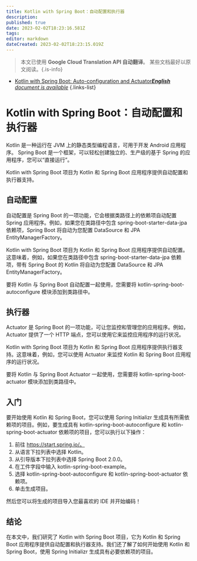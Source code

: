 ```yaml
---
title: Kotlin with Spring Boot：自动配置和执行器
description: 
published: true
date: 2023-02-02T18:23:16.581Z
tags: 
editor: markdown
dateCreated: 2023-02-02T18:23:15.019Z
---
```


> 本文已使用 **Google Cloud Translation API 自动翻译**。
某些文档最好以原文阅读。{.is-info}



- [Kotlin with Spring Boot: Auto-configuration and Actuator***English** document is available*](/en/Knowledge-base/Kotlin/kotlin-with-spring-boot-auto-configuration-and-actuator)
{.links-list}


# Kotlin with Spring Boot：自动配置和执行器

Kotlin 是一种运行在 JVM 上的静态类型编程语言，可用于开发 Android 应用程序。 Spring Boot 是一个框架，可以轻松创建独立的、生产级的基于 Spring 的应用程序，您可以“直接运行”。

Kotlin with Spring Boot 项目为 Kotlin 和 Spring Boot 应用程序提供自动配置和执行器支持。

## 自动配置

自动配置是 Spring Boot 的一项功能，它会根据类路径上的依赖项自动配置 Spring 应用程序。例如，如果您在类路径中包含 spring-boot-starter-data-jpa 依赖项，Spring Boot 将自动为您配置 DataSource 和 JPA EntityManagerFactory。

Kotlin with Spring Boot 项目为 Kotlin 和 Spring Boot 应用程序提供自动配置。这意味着，例如，如果您在类路径中包含 spring-boot-starter-data-jpa 依赖项，带有 Spring Boot 的 Kotlin 将自动为您配置 DataSource 和 JPA EntityManagerFactory。

要将 Kotlin 与 Spring Boot 自动配置一起使用，您需要将 kotlin-spring-boot-autoconfigure 模块添加到类路径中。

## 执行器

Actuator 是 Spring Boot 的一项功能，可让您监控和管理您的应用程序。例如，Actuator 提供了一个 HTTP 端点，您可以使用它来监控应用程序的运行状况。

Kotlin with Spring Boot 项目为 Kotlin 和 Spring Boot 应用程序提供执行器支持。这意味着，例如，您可以使用 Actuator 来监控 Kotlin 和 Spring Boot 应用程序的运行状况。

要将 Kotlin 与 Spring Boot Actuator 一起使用，您需要将 kotlin-spring-boot-actuator 模块添加到类路径中。

## 入门

要开始使用 Kotlin 和 Spring Boot，您可以使用 Spring Initializr 生成具有所需依赖项的项目。例如，要生成具有 kotlin-spring-boot-autoconfigure 和 kotlin-spring-boot-actuator 依赖项的项目，您可以执行以下操作：

1. 前往 https://start.spring.io/。
2. 从语言下拉列表中选择 Kotlin。
3. 从引导版本下拉列表中选择 Spring Boot 2.0.0。
4. 在工件字段中输入 kotlin-spring-boot-example。
5. 选择 kotlin-spring-boot-autoconfigure 和 kotlin-spring-boot-actuator 依赖项。
6. 单击生成项目。

然后您可以将生成的项目导入您最喜欢的 IDE 并开始编码！

## 结论

在本文中，我们研究了 Kotlin with Spring Boot 项目，它为 Kotlin 和 Spring Boot 应用程序提供自动配置和执行器支持。我们还了解了如何开始使用 Kotlin 和 Spring Boot，使用 Spring Initializr 生成具有必要依赖项的项目。